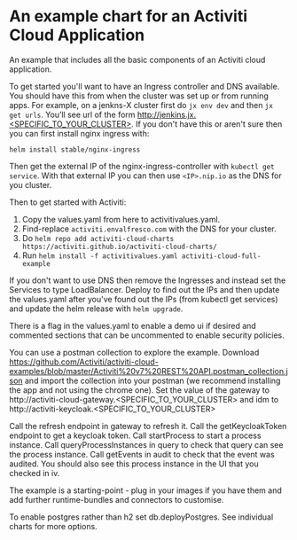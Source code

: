 # An example chart for an Activiti Cloud Application

An example that includes all the basic components of an Activiti cloud application.

To get started you'll want to have an Ingress controller and DNS available. You should have this from when the cluster was set up or from running apps. For example, on a jenkns-X cluster first do `jx env dev` and then `jx get urls`. You’ll see url of the form http://jenkins.jx.<SPECIFIC_TO_YOUR_CLUSTER>. If you don't have this or aren't sure then you can first install nginx ingress with:

`helm install stable/nginx-ingress`

Then get the external IP of the nginx-ingress-controller with `kubectl get service`. With that external IP you can then use `<IP>.nip.io` as the DNS for you cluster.

Then to get started with Activiti:

1) Copy the values.yaml from here to activitivalues.yaml.
2) Find-replace `activiti.envalfresco.com` with the DNS for your cluster.
3) Do `helm repo add activiti-cloud-charts https://activiti.github.io/activiti-cloud-charts/`
4) Run `helm install -f activitivalues.yaml activiti-cloud-full-example`

If you don't want to use DNS then remove the Ingresses and instead set the Services to type LoadBalancer. Deploy to find out the IPs and then update the values.yaml after you've found out the IPs (from kubectl get services) and update the helm release with `helm upgrade`.

There is a flag in the values.yaml to enable a demo ui if desired and commented sections that can be uncommented to enable security policies.

You can use a postman collection to explore the example. Download https://github.com/Activiti/activiti-cloud-examples/blob/master/Activiti%20v7%20REST%20API.postman_collection.json and import the collection into your postman (we recommend installing the app and not using the chrome one). Set the value of the gateway to http://activiti-cloud-gateway.<SPECIFIC_TO_YOUR_CLUSTER> and idm to http://activiti-keycloak.<SPECIFIC_TO_YOUR_CLUSTER>

Call the refresh endpoint in gateway to refresh it.
Call the getKeycloakToken endpoint to get a keycloak token.
Call startProcess to start a process instance.
Call queryProcessInstances in query to check that query can see the process instance. Call getEvents in audit to check that the event was audited. You should also see this process instance in the UI that you checked in iv.

The example is a starting-point - plug in your images if you have them and add further runtime-bundles and connectors to customise.

To enable postgres rather than h2 set db.deployPostgres. See individual charts for more options.
